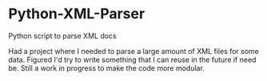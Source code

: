 # Python-XML-Parser
Python script to parse XML docs

Had a project where I needed to parse a large amount of XML files for some data. Figured I'd try to write something that I can reuse
in the future if need be. Still a work in progress to make the code more modular. 
